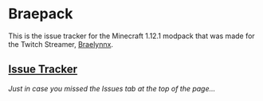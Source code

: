 # Braepack
This is the issue tracker for the Minecraft 1.12.1 modpack that was made for the Twitch Streamer, [Braelynnx](https://twitch.tv/braelynnx).
## [Issue Tracker](https://github.com/OscarXcore/Braepack/issues)
*Just in case you missed the Issues tab at the top of the page...*

